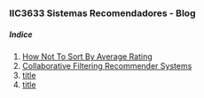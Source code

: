 ### IIC3633 Sistemas Recomendadores - Blog

##### Indice

1. [How Not To Sort By Average Rating](./Blog01.md)
1. [Collaborative Filtering Recommender Systems](./Blog02.md)
1. [title](./Blog03.md)
1. [title](./Blog04.md)

